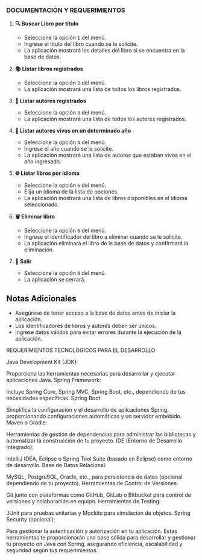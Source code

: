 ### DOCUMENTACIÓN Y REQUERIMIENTOS

1. **🔍 Buscar Libro por título**
    - Seleccione la opción `1` del menú.
    - Ingrese el título del libro cuando se le solicite.
    - La aplicación mostrará los detalles del libro si se encuentra en la base de datos.

2. **📚 Listar libros registrados**
    - Seleccione la opción `2` del menú.
    - La aplicación mostrará una lista de todos los libros registrados.

3. **📝 Listar autores registrados**
    - Seleccione la opción `3` del menú.
    - La aplicación mostrará una lista de todos los autores registrados.

4. **📅 Listar autores vivos en un determinado año**
    - Seleccione la opción `4` del menú.
    - Ingrese el año cuando se le solicite.
    - La aplicación mostrará una lista de autores que estaban vivos en el año ingresado.

5. **🌐 Listar libros por idioma**
    - Seleccione la opción `5` del menú.
    - Elija un idioma de la lista de opciones.
    - La aplicación mostrará una lista de libros disponibles en el idioma seleccionado.

6. **🗑️ Eliminar libro**
    - Seleccione la opción `6` del menú.
    - Ingrese el identificador del libro a eliminar cuando se le solicite.
    - La aplicación eliminará el libro de la base de datos y confirmará la eliminación.

0. **🚪 Salir**
    - Seleccione la opción `0` del menú.
    - La aplicación se cerrará.

## Notas Adicionales

- Asegúrese de tener acceso a la base de datos antes de iniciar la aplicación.
- Los identificadores de libros y autores deben ser únicos.
- Ingrese datos válidos para evitar errores durante la ejecución de la aplicación.

REQUERIMIENTOS TECNOLOGICOS PARA EL DESARROLLO

Java Development Kit (JDK):

Proporciona las herramientas necesarias para desarrollar y ejecutar aplicaciones Java.
Spring Framework:

Incluye Spring Core, Spring MVC, Spring Boot, etc., dependiendo de tus necesidades específicas.
Spring Boot:

Simplifica la configuración y el desarrollo de aplicaciones Spring, proporcionando configuraciones automáticas y un servidor embebido.
Maven o Gradle:

Herramientas de gestión de dependencias para administrar las bibliotecas y automatizar la construcción de tu proyecto.
IDE (Entorno de Desarrollo Integrado):

IntelliJ IDEA, Eclipse o Spring Tool Suite (basado en Eclipse) como entorno de desarrollo.
Base de Datos Relacional:

MySQL, PostgreSQL, Oracle, etc., para persistencia de datos (opcional dependiendo de tu proyecto).
Herramientas de Control de Versiones:

Git junto con plataformas como GitHub, GitLab o Bitbucket para control de versiones y colaboración en equipo.
Herramientas de Testing:

JUnit para pruebas unitarias y Mockito para simulación de objetos.
Spring Security (opcional):

Para gestionar la autenticación y autorización en tu aplicación.
Estas herramientas te proporcionarán una base sólida para desarrollar y gestionar tu proyecto en Java con Spring, 
asegurando eficiencia, escalabilidad y seguridad según tus requerimientos.
